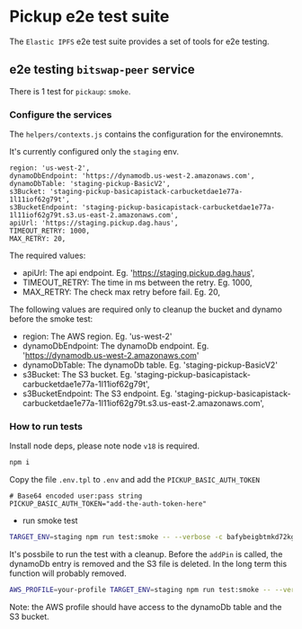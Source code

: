 # Pickup e2e test suite

The `Elastic IPFS` e2e test suite provides a set of tools for e2e testing.

## e2e testing `bitswap-peer` service

There is 1 test for `pickaup`: `smoke`.  

### Configure the services

The `helpers/contexts.js` contains the configuration for the environemnts.

It's currently configured only the `staging` env.

```
region: 'us-west-2',
dynamoDbEndpoint: 'https://dynamodb.us-west-2.amazonaws.com',
dynamoDbTable: 'staging-pickup-BasicV2',
s3Bucket: 'staging-pickup-basicapistack-carbucketdae1e77a-1l11iof62g79t',
s3BucketEndpoint: 'staging-pickup-basicapistack-carbucketdae1e77a-1l11iof62g79t.s3.us-east-2.amazonaws.com',
apiUrl: 'https://staging.pickup.dag.haus',
TIMEOUT_RETRY: 1000,
MAX_RETRY: 20,
```

The required values:
* apiUrl: The api endpoint. Eg. 'https://staging.pickup.dag.haus',
* TIMEOUT_RETRY: The time in ms between the retry. Eg. 1000,
* MAX_RETRY: The check max retry before fail. Eg. 20,

The following values are required only to cleanup the bucket and dynamo before the smoke test:
* region: The AWS region. Eg. 'us-west-2'
* dynamoDbEndpoint: The dynamoDb endpoint. Eg.  'https://dynamodb.us-west-2.amazonaws.com'
* dynamoDbTable: The dynamoDb table. Eg. 'staging-pickup-BasicV2'
* s3Bucket: The S3 bucket. Eg. 'staging-pickup-basicapistack-carbucketdae1e77a-1l11iof62g79t',
* s3BucketEndpoint: The S3 endpoint. Eg. 'staging-pickup-basicapistack-carbucketdae1e77a-1l11iof62g79t.s3.us-east-2.amazonaws.com',


### How to run tests

Install node deps, please note node `v18` is required.

```bash
npm i
```

Copy the file `.env.tpl` to `.env` and add the `PICKUP_BASIC_AUTH_TOKEN` 

```dotenv
# Base64 encoded user:pass string
PICKUP_BASIC_AUTH_TOKEN="add-the-auth-token-here"
```

- run smoke test

```bash
TARGET_ENV=staging npm run test:smoke -- --verbose -c bafybeigbtmkd72kgeaqikcf4fb3xaz2gmkrivji6nyxzbcxmds256ctad4
```

It's possbile to run the test with a cleanup. Before the `addPin` is called, the dynamoDb entry is removed and the S3 file is deleted.
In the long term this function will probably removed.

```bash
AWS_PROFILE=your-profile TARGET_ENV=staging npm run test:smoke -- --verbose -c bafybeigbtmkd72kgeaqikcf4fb3xaz2gmkrivji6nyxzbcxmds256ctad4 --cleanup
```

Note: the AWS profile should have access to the dynamoDb table and the S3 bucket. 
